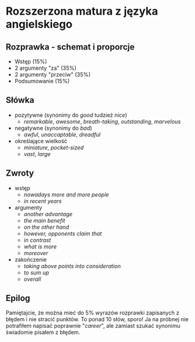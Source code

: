 # Rozszerzona matura z języka angielskiego

## Rozprawka - schemat i proporcje

* Wstęp (15%)
* 2 argumenty "za" (35%)
* 2 argumenty "przeciw" (35%)
* Podsumowanie (15%)

## Słówka

* pozytywne (synonimy do _good_ tudzież _nice_)
    * _remarkable_, _awesome_, _breath-taking_, _outstanding_, _marvelous_
* negatywne (synonimy do _bad_)
    * _awful_, _unaccaptable_, _dreadful_
* określające wielkość
    * _miniature_, _pocket-sized_
	* _vast_, _large_

## Zwroty

* wstęp
    * _nowadays more and more people_
	* _in recent years_
* argumenty
    * _another advantage_
	* _the main benefit_
	* _on the other hand_
	* _however, opponents claim that_
	* _in contrast_
	* _what is more_
	* _moreover_
* zakończenie
    * _taking above points into consideration_
	* _to sum up_
	* _overall_
	
## Epilog

Pamiętajcie, że można mieć do 5% wyrazów rozprawki zapisanych z błędem i nie stracić punktów. To ponad 10 słów, sporo! Ja na próbnej nie potrafiłem napisać poprawnie "_career_", ale zamiast szukać synonimu świadomie pisałem z błędem.

